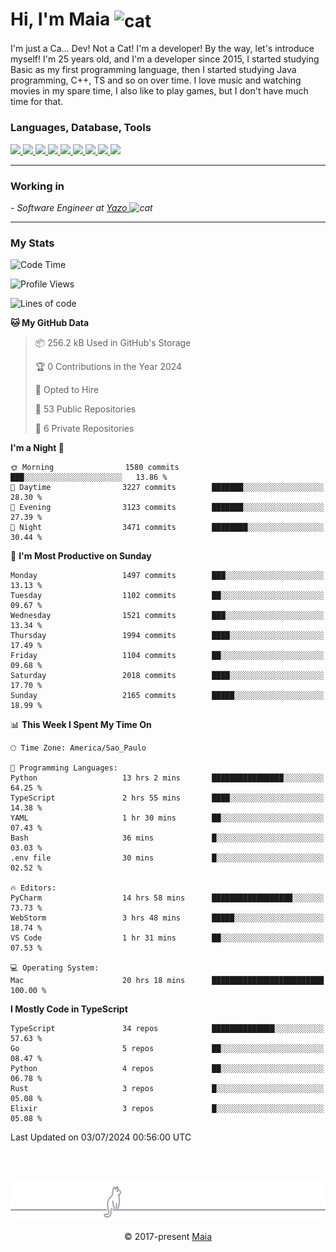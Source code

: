<h1 align="left">Hi, I'm Maia 
<img src="https://emojis.slackmojis.com/emojis/images/1643509834/36299/black-cat.gif?1643509834" width="50" height="60" align="center"  alt="cat"/>
</h1>

I'm just a Ca... Dev! Not a Cat! I'm a developer! By the way, let's introduce myself!
I'm 25 years old, and I'm a developer since 2015, I started studying Basic as my first programming
language, then I started studying Java programming, C++, TS and so on over time.
I love music and watching movies in my spare time, I also like to play games, but I don't have much time for that.

<h3 align="left">Languages, Database, Tools</h3>
<p>
  <a href="https://www.typescriptlang.org">
    <img src="https://skillicons.dev/icons?i=ts" />
  </a>
  <a href="https://go.dev">
    <img src="https://skillicons.dev/icons?i=go" />
  </a>
  <a href="https://www.python.org">
    <img src="https://skillicons.dev/icons?i=python" />
  </a>
  <a href="https://gradle.org">
    <img src="https://skillicons.dev/icons?i=gradle" />
  </a>
  <a href="https://redis.io">
    <img src="https://skillicons.dev/icons?i=redis" />
  </a>
  <a href="https://www.mongodb.com">
    <img src="https://skillicons.dev/icons?i=mongodb" />
  </a>
  <a href="https://nodejs.org">
    <img src="https://skillicons.dev/icons?i=nodejs" />
  </a>
  <a href="https://www.javascript.com">
    <img src="https://skillicons.dev/icons?i=js" />
  </a>
  <a href="https://www.docker.com">
    <img src="https://skillicons.dev/icons?i=docker" />
  </a>
</p>

<hr/>

<h3>Working in</h3>

<p><em> - Software Engineer at <a href="[https://pdasolucoes.com.br](https://yazo.com.br/)">Yazo
</a><img src="https://media.giphy.com/media/WUlplcMpOCEmTGBtBW/giphy.gif" width="30" alt="cat"> 
</em></p>

<hr/>

### My Stats

<!--START_SECTION:waka-->
![Code Time](http://img.shields.io/badge/Code%20Time-4%2C383%20hrs%205%20mins-blue)

![Profile Views](http://img.shields.io/badge/Profile%20Views-0-blue)

![Lines of code](https://img.shields.io/badge/From%20Hello%20World%20I%27ve%20Written-3.4%20million%20lines%20of%20code-blue)

**🐱 My GitHub Data** 

> 📦 256.2 kB Used in GitHub's Storage 
 > 
> 🏆 0 Contributions in the Year 2024
 > 
> 💼 Opted to Hire
 > 
> 📜 53 Public Repositories 
 > 
> 🔑 6 Private Repositories 
 > 
**I'm a Night 🦉** 

```text
🌞 Morning                1580 commits        ███░░░░░░░░░░░░░░░░░░░░░░   13.86 % 
🌆 Daytime                3227 commits        ███████░░░░░░░░░░░░░░░░░░   28.30 % 
🌃 Evening                3123 commits        ███████░░░░░░░░░░░░░░░░░░   27.39 % 
🌙 Night                  3471 commits        ████████░░░░░░░░░░░░░░░░░   30.44 % 
```
📅 **I'm Most Productive on Sunday** 

```text
Monday                   1497 commits        ███░░░░░░░░░░░░░░░░░░░░░░   13.13 % 
Tuesday                  1102 commits        ██░░░░░░░░░░░░░░░░░░░░░░░   09.67 % 
Wednesday                1521 commits        ███░░░░░░░░░░░░░░░░░░░░░░   13.34 % 
Thursday                 1994 commits        ████░░░░░░░░░░░░░░░░░░░░░   17.49 % 
Friday                   1104 commits        ██░░░░░░░░░░░░░░░░░░░░░░░   09.68 % 
Saturday                 2018 commits        ████░░░░░░░░░░░░░░░░░░░░░   17.70 % 
Sunday                   2165 commits        █████░░░░░░░░░░░░░░░░░░░░   18.99 % 
```


📊 **This Week I Spent My Time On** 

```text
🕑︎ Time Zone: America/Sao_Paulo

💬 Programming Languages: 
Python                   13 hrs 2 mins       ████████████████░░░░░░░░░   64.25 % 
TypeScript               2 hrs 55 mins       ████░░░░░░░░░░░░░░░░░░░░░   14.38 % 
YAML                     1 hr 30 mins        ██░░░░░░░░░░░░░░░░░░░░░░░   07.43 % 
Bash                     36 mins             █░░░░░░░░░░░░░░░░░░░░░░░░   03.03 % 
.env file                30 mins             █░░░░░░░░░░░░░░░░░░░░░░░░   02.52 % 

🔥 Editors: 
PyCharm                  14 hrs 58 mins      ██████████████████░░░░░░░   73.73 % 
WebStorm                 3 hrs 48 mins       █████░░░░░░░░░░░░░░░░░░░░   18.74 % 
VS Code                  1 hr 31 mins        ██░░░░░░░░░░░░░░░░░░░░░░░   07.53 % 

💻 Operating System: 
Mac                      20 hrs 18 mins      █████████████████████████   100.00 % 
```

**I Mostly Code in TypeScript** 

```text
TypeScript               34 repos            ██████████████░░░░░░░░░░░   57.63 % 
Go                       5 repos             ██░░░░░░░░░░░░░░░░░░░░░░░   08.47 % 
Python                   4 repos             ██░░░░░░░░░░░░░░░░░░░░░░░   06.78 % 
Rust                     3 repos             █░░░░░░░░░░░░░░░░░░░░░░░░   05.08 % 
Elixir                   3 repos             █░░░░░░░░░░░░░░░░░░░░░░░░   05.08 % 
```




 Last Updated on 03/07/2024 00:56:00 UTC
<!--END_SECTION:waka-->


<br/>
<br/>

<p align="center"><img src="https://raw.githubusercontent.com/gabrielmaialva33/gabrielmaialva33/master/assets/gray0_ctp_on_line.svg?sanitize=true" /></p>
<p align="center">&copy; 2017-present <a href="https://github.com/gabrielmaialva33/" target="_blank">Maia</a>
